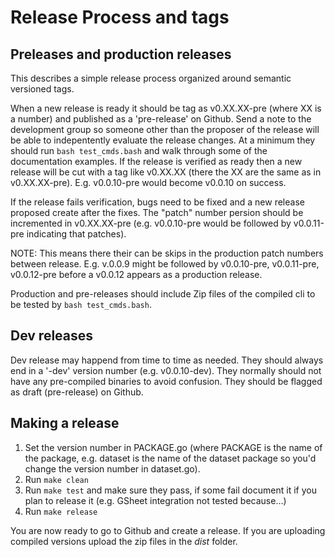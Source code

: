 
# Release Process and tags

## Preleases and production releases

This describes a simple release process organized around semantic versioned tags.

When a new release is ready it should be tag as v0.XX.XX-pre (where XX is a number) and published as a 'pre-release' on
Github. Send a note to the development group so someone other than the proposer of the release will be able to 
indepentently evaluate the release changes.  At a minimum they should run `bash test_cmds.bash` and walk through some 
of the documentation examples. If the release is verified as ready then a new release will be cut with a tag like
v0.XX.XX (there the XX are the same as in v0.XX.XX-pre). E.g. v0.0.10-pre would become v0.0.10 on success.

If the release fails verification, bugs need to be fixed and a new release proposed create after the fixes. 
The "patch" number persion should be incremented in v0.XX.XX-pre (e.g. v0.0.10-pre would be followed by 
v0.0.11-pre indicating that patches). 

NOTE: This means there their can be skips in the production patch numbers between release. E.g. v.0.0.9 might
be followed by v0.0.10-pre, v0.0.11-pre, v0.0.12-pre before a v0.0.12 appears as a production release.

Production and pre-releases should include Zip files of the compiled cli to be tested by `bash test_cmds.bash`.

## Dev releases

Dev release may happend from time to time as needed. They should always end in a '-dev' version number (e.g. v0.0.10-dev). 
They normally should not have any pre-compiled binaries to avoid confusion. They should be flagged as draft (pre-release)
on Github.

## Making a release

1. Set the version number in PACKAGE.go (where PACKAGE is the name of the package, e.g. dataset is the name of the dataset
package so you'd change the version number in dataset.go).
2. Run `make clean`
3. Run `make test` and make sure they pass, if some fail document it if you plan to release it (e.g. GSheet integration not tested because...)
4. Run `make release`

You are now ready to go to Github and create a release. If you are uploading compiled versions upload the zip files in the _dist_
folder.

